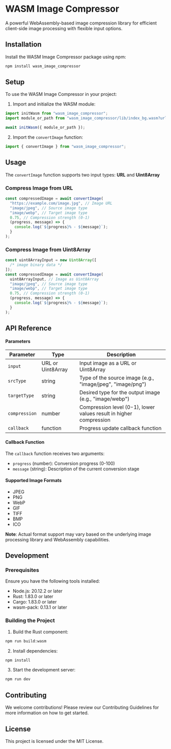 # WASM Image Compressor

A powerful WebAssembly-based image compression library for efficient client-side image processing with flexible input options.

## Installation

Install the WASM Image Compressor package using npm:

```bash
npm install wasm_image_compressor
```

## Setup

To use the WASM Image Compressor in your project:

1. Import and initialize the WASM module:

```javascript
import initWasm from "wasm_image_compressor";
import module_or_path from "wasm_image_compressor/lib/index_bg.wasm?url";

await initWasm({ module_or_path });
```

2. Import the `convertImage` function:

```javascript
import { convertImage } from "wasm_image_compressor";
```

## Usage

The `convertImage` function supports two input types: **URL** and **Uint8Array**

### Compress Image from URL

```javascript
const compressedImage = await convertImage(
  "https://example.com/image.jpg", // Image URL
  "image/jpeg", // Source image type
  "image/webp", // Target image type
  0.75, // Compression strength (0-1)
  (progress, message) => {
    console.log(`${progress}% - ${message}`);
  }
);
```

### Compress Image from Uint8Array

```javascript
const uint8ArrayInput = new Uint8Array([
  /* image binary data */
]);
const compressedImage = await convertImage(
  uint8ArrayInput, // Image as Uint8Array
  "image/jpeg", // Source image type
  "image/webp", // Target image type
  0.75, // Compression strength (0-1)
  (progress, message) => {
    console.log(`${progress}% - ${message}`);
  }
);
```

## API Reference

#### Parameters

| Parameter     | Type              | Description                                                        |
| ------------- | ----------------- | ------------------------------------------------------------------ |
| `input`       | URL or Uint8Array | Input image as a URL or Uint8Array                                 |
| `srcType`     | string            | Type of the source image (e.g., "image/jpeg", "image/png")         |
| `targetType`  | string            | Desired type for the output image (e.g., "image/webp")             |
| `compression` | number            | Compression level (0-1), lower values result in higher compression |
| `callback`    | function          | Progress update callback function                                  |

#### Callback Function

The `callback` function receives two arguments:

- `progress` (number): Conversion progress (0-100)
- `message` (string): Description of the current conversion stage

#### Supported Image Formats

- JPEG
- PNG
- WebP
- GIF
- TIFF
- BMP
- ICO

**Note**: Actual format support may vary based on the underlying image processing library and WebAssembly capabilities.

## Development

### Prerequisites

Ensure you have the following tools installed:

- Node.js: 20.12.2 or later
- Rust: 1.83.0 or later
- Cargo: 1.83.0 or later
- wasm-pack: 0.13.1 or later

### Building the Project

1. Build the Rust component:

```bash
npm run build:wasm
```

2. Install dependencies:

```bash
npm install
```

3. Start the development server:

```bash
npm run dev
```

## Contributing

We welcome contributions! Please review our Contributing Guidelines for more information on how to get started.

## License

This project is licensed under the MIT License.
